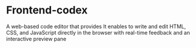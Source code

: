 # Frontend-codex
A web-based code editor that provides It enables to write and edit HTML, CSS, and JavaScript directly in the browser with real-time feedback and an interactive preview pane
